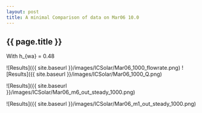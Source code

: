 ```yaml
---
layout: post
title: A minimal Comparison of data on Mar06 10.0
---
```

{{ page.title }}
-----------------
With h_{wa} = 0.48

![Results]({{ site.baseurl }}/images/ICSolar/Mar06_1000_flowrate.png) ![Results]({{ site.baseurl }}/images/ICSolar/Mar06_1000_Q.png)

![Results]({{ site.baseurl }}/images/ICSolar/Mar06_m6_out_steady_1000.png)

![Results]({{ site.baseurl }}/images/ICSolar/Mar06_m1_out_steady_1000.png)

